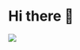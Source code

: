 # Hi there 👋

<a href="https://github.com/Penguin5681/Penguin5681">
  <img align="center" src="https://github-readme-stats.vercel.app/api/pin/?username=Penguin5681&repo=Penguin5681&theme=buefy" />
</a>
